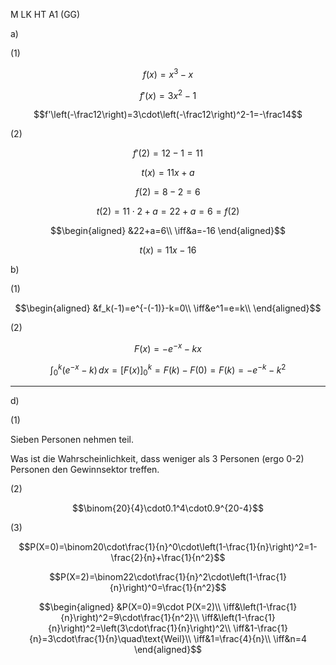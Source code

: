 M LK HT A1 (GG)

a)

(1)

$$f(x)=x^3-x$$

$$f'(x)=3x^2-1$$

$$f'\left(-\frac12\right)=3\cdot\left(-\frac12\right)^2-1=-\frac14$$

(2)

$$f'(2)=12-1=11$$

$$t(x)=11x+a$$

$$f(2)=8-2=6$$

$$t(2)=11\cdot2+a=22+a=6=f(2)$$

$$\begin{aligned}
&22+a=6\\
\iff&a=-16
\end{aligned}$$

$$t(x)=11x-16$$

b)

(1)

$$\begin{aligned}
&f_k(-1)=e^{-(-1)}-k=0\\
\iff&e^1=e=k\\
\end{aligned}$$

(2)

$$F(x)=-e^{-x}-kx$$

$$\int_0^k(e^{-x}-k)\,dx=\left[F(x)\right]_0^k=F(k)-F(0)=F(k)=-e^{-k}-k^2$$

---

d)

(1)

Sieben Personen nehmen teil.

Was ist die Wahrscheinlichkeit, dass weniger als 3 Personen (ergo 0-2) Personen den Gewinnsektor treffen.

(2)

$$\binom{20}{4}\cdot0.1^4\cdot0.9^{20-4}$$

(3)

$$P(X=0)=\binom20\cdot\frac{1}{n}^0\cdot\left(1-\frac{1}{n}\right)^2=1-\frac{2}{n}+\frac{1}{n^2}$$

$$P(X=2)=\binom22\cdot\frac{1}{n}^2\cdot\left(1-\frac{1}{n}\right)^0=\frac{1}{n^2}$$

$$\begin{aligned}
&P(X=0)=9\cdot P(X=2)\\
\iff&\left(1-\frac{1}{n}\right)^2=9\cdot\frac{1}{n^2}\\
\iff&\left(1-\frac{1}{n}\right)^2=\left(3\cdot\frac{1}{n}\right)^2\\
\iff&1-\frac{1}{n}=3\cdot\frac{1}{n}\quad\text{Weil}\\
\iff&1=\frac{4}{n}\\
\iff&n=4
\end{aligned}$$
